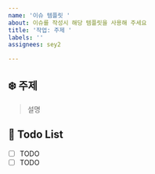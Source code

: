 ```yaml
---
name: '이슈 템플릿 '
about: 이슈를 작성시 해당 템플릿을 사용해 주세요
title: '작업: 주제 '
labels: ''
assignees: sey2

---
```


## ❄️ 주제 
> 설명

## 📝 Todo List
- [ ] TODO
- [ ] TODO
